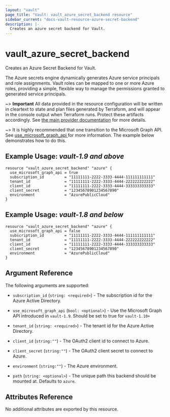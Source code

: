 ```yaml
---
layout: "vault"
page_title: "Vault: vault_azure_secret_backend resource"
sidebar_current: "docs-vault-resource-azure-secret-backend"
description: |-
  Creates an azure secret backend for Vault.
---
```


# vault\_azure\_secret\_backend

Creates an Azure Secret Backend for Vault.

The Azure secrets engine dynamically generates Azure service principals and role assignments. Vault roles can be mapped to one or more Azure roles, providing a simple, flexible way to manage the permissions granted to generated service principals.

~> **Important** All data provided in the resource configuration will be
written in cleartext to state and plan files generated by Terraform, and
will appear in the console output when Terraform runs. Protect these
artifacts accordingly. See
[the main provider documentation](../index.html)
for more details.

~> It is highly recommended that one transition to the Microsoft Graph API.
See [use_microsoft_graph_api ](https://www.vaultproject.io/api-docs/secret/azure#use_microsoft_graph_api)
for more information. The example below demonstrates how to do this. 

## Example Usage: *vault-1.9 and above*

```hcl
resource "vault_azure_secret_backend" "azure" {
  use_microsoft_graph_api = true
  subscription_id         = "11111111-2222-3333-4444-111111111111"
  tenant_id               = "11111111-2222-3333-4444-222222222222"
  client_id               = "11111111-2222-3333-4444-333333333333"
  client_secret           = "12345678901234567890"
  environment             = "AzurePublicCloud"
}
```

## Example Usage: *vault-1.8 and below*

```hcl
resource "vault_azure_secret_backend" "azure" {
  use_microsoft_graph_api = false
  subscription_id         = "11111111-2222-3333-4444-111111111111"
  tenant_id               = "11111111-2222-3333-4444-222222222222"
  client_id               = "11111111-2222-3333-4444-333333333333"
  client_secret           = "12345678901234567890"
  environment             = "AzurePublicCloud"
}
```

## Argument Reference

The following arguments are supported:

- `subscription_id` (`string: <required>`) - The subscription id for the Azure Active Directory.

- `use_microsoft_graph_api` (`bool: <optional>`) - Use the Microsoft Graph API introduced in `vault-1.9`. 
   Should be set to true for `vault-1.10+`

- `tenant_id` (`string: <required>`) - The tenant id for the Azure Active Directory.

- `client_id` (`string:""`) - The OAuth2 client id to connect to Azure.

- `client_secret` (`string:""`) - The OAuth2 client secret to connect to Azure.

- `environment` (`string:""`) - The Azure environment.

- `path` (`string: <optional>`) - The unique path this backend should be mounted at. Defaults to `azure`.

## Attributes Reference

No additional attributes are exported by this resource.
